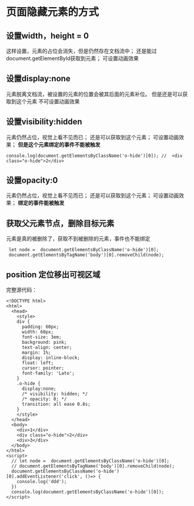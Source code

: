 # 页面隐藏元素的方式

## 设置width，height = 0

这样设置，元素的占位会消失，但是仍然存在文档流中；
还是能过document.getElementById获取到元素；
可设置动画效果

## 设置display:none

元素脱离文档流，被设置的元素的位置会被其后面的元素补位。
但是还是可以获取到这个元素
不可设置动画效果

## 设置visibility:hidden

元素仍然占位，视觉上看不见而已；
还是可以获取到这个元素；
可设置动画效果；
**但是这个元素绑定的事件不能被触发**

```
console.log(document.getElementsByClassName('o-hide')[0]); //  <div class="o-hide">2</div>
```

## 设置opacity:0

元素仍然占位，视觉上看不见而已；
还是可以获取到这个元素；
可设置动画效果；
**绑定的事件能被触发**

## 获取父元素节点，删除目标元素

元素是真的被删除了，获取不到被删除的元素，事件也不能绑定

```
 let node =  document.getElementsByClassName('o-hide')[0];
 document.getElementsByTagName('body')[0].removeChild(node);
```

## position 定位移出可视区域

完整源代码：

```
<!DOCTYPE html>
<html>
  <head>
    <style>
    div {
      padding: 60px;
      width: 60px;
      font-size: 3em;
      background: pink;
      text-align: center;
      margin: 1%;
      display: inline-block;
      float: left;
      cursor: pointer;
      font-family: 'Lato';
    }
    .o-hide {
      display:none;
      /* visibility: hidden; */
      /* opacity: 0; */
      transition: all ease 0.8s;
    }
    </style>
  </head>
  <body>
    <div>1</div>
    <div class="o-hide">2</div>
    <div>3</div>
  </body>
</html>
<script>
  // let node =  document.getElementsByClassName('o-hide')[0];
  // document.getElementsByTagName('body')[0].removeChild(node);
  document.getElementsByClassName('o-hide')[0].addEventListener('click', ()=> {
    console.log('ddd');
  })
  console.log(document.getElementsByClassName('o-hide')[0]);
</script>
```